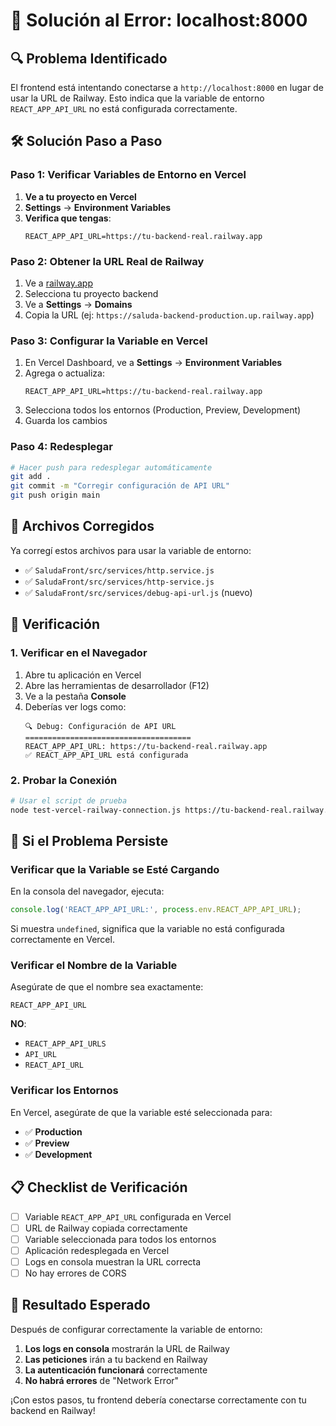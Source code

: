 # 🚨 Solución al Error: localhost:8000

## 🔍 Problema Identificado

El frontend está intentando conectarse a `http://localhost:8000` en lugar de usar la URL de Railway. Esto indica que la variable de entorno `REACT_APP_API_URL` no está configurada correctamente.

## 🛠️ Solución Paso a Paso

### Paso 1: Verificar Variables de Entorno en Vercel

1. **Ve a tu proyecto en Vercel**
2. **Settings** → **Environment Variables**
3. **Verifica que tengas**:
   ```
   REACT_APP_API_URL=https://tu-backend-real.railway.app
   ```

### Paso 2: Obtener la URL Real de Railway

1. Ve a [railway.app](https://railway.app)
2. Selecciona tu proyecto backend
3. Ve a **Settings** → **Domains**
4. Copia la URL (ej: `https://saluda-backend-production.up.railway.app`)

### Paso 3: Configurar la Variable en Vercel

1. En Vercel Dashboard, ve a **Settings** → **Environment Variables**
2. Agrega o actualiza:
   ```
   REACT_APP_API_URL=https://tu-backend-real.railway.app
   ```
3. Selecciona todos los entornos (Production, Preview, Development)
4. Guarda los cambios

### Paso 4: Redesplegar

```bash
# Hacer push para redesplegar automáticamente
git add .
git commit -m "Corregir configuración de API URL"
git push origin main
```

## 🔧 Archivos Corregidos

Ya corregí estos archivos para usar la variable de entorno:

- ✅ `SaludaFront/src/services/http.service.js`
- ✅ `SaludaFront/src/services/http-service.js`
- ✅ `SaludaFront/src/services/debug-api-url.js` (nuevo)

## 🧪 Verificación

### 1. Verificar en el Navegador

1. Abre tu aplicación en Vercel
2. Abre las herramientas de desarrollador (F12)
3. Ve a la pestaña **Console**
4. Deberías ver logs como:
   ```
   🔍 Debug: Configuración de API URL
   =====================================
   REACT_APP_API_URL: https://tu-backend-real.railway.app
   ✅ REACT_APP_API_URL está configurada
   ```

### 2. Probar la Conexión

```bash
# Usar el script de prueba
node test-vercel-railway-connection.js https://tu-backend-real.railway.app
```

## 🚨 Si el Problema Persiste

### Verificar que la Variable se Esté Cargando

En la consola del navegador, ejecuta:
```javascript
console.log('REACT_APP_API_URL:', process.env.REACT_APP_API_URL);
```

Si muestra `undefined`, significa que la variable no está configurada correctamente en Vercel.

### Verificar el Nombre de la Variable

Asegúrate de que el nombre sea exactamente:
```
REACT_APP_API_URL
```

**NO**:
- `REACT_APP_API_URLS`
- `API_URL`
- `REACT_API_URL`

### Verificar los Entornos

En Vercel, asegúrate de que la variable esté seleccionada para:
- ✅ **Production**
- ✅ **Preview**
- ✅ **Development**

## 📋 Checklist de Verificación

- [ ] Variable `REACT_APP_API_URL` configurada en Vercel
- [ ] URL de Railway copiada correctamente
- [ ] Variable seleccionada para todos los entornos
- [ ] Aplicación redesplegada en Vercel
- [ ] Logs en consola muestran la URL correcta
- [ ] No hay errores de CORS

## 🎯 Resultado Esperado

Después de configurar correctamente la variable de entorno:

1. **Los logs en consola** mostrarán la URL de Railway
2. **Las peticiones** irán a tu backend en Railway
3. **La autenticación funcionará** correctamente
4. **No habrá errores** de "Network Error"

¡Con estos pasos, tu frontend debería conectarse correctamente con tu backend en Railway! 